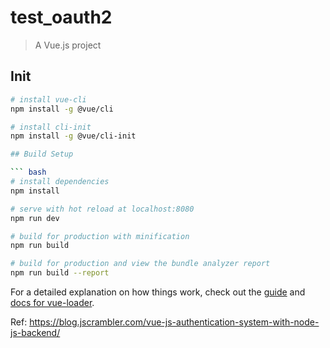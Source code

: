 # test_oauth2

> A Vue.js project

## Init

``` bash
# install vue-cli
npm install -g @vue/cli

# install cli-init
npm install -g @vue/cli-init

## Build Setup

``` bash
# install dependencies
npm install

# serve with hot reload at localhost:8080
npm run dev

# build for production with minification
npm run build

# build for production and view the bundle analyzer report
npm run build --report
```

For a detailed explanation on how things work, check out the [guide](http://vuejs-templates.github.io/webpack/) and [docs for vue-loader](http://vuejs.github.io/vue-loader).


Ref: https://blog.jscrambler.com/vue-js-authentication-system-with-node-js-backend/